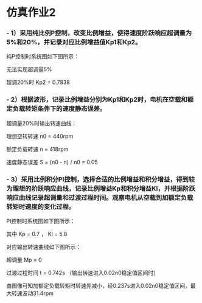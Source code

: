 # 仿真作业2
### -	1）采用纯比例P控制，改变比例增益，使得速度阶跃响应超调量为5%和20%，并记录对应比例增益值Kp1和Kp2。

纯P控制时系统图如下图所示：



无法实现超调量5%

超调20%时
Kp2 = 0.7838

### -	2）根据波形，记录比例增益分别为Kp1和Kp2时，电机在空载和额定负载转矩条件下的速度静态误差。

超调量20%时输出转速曲线：



理想空转转速 n0 = 440rpm

额定负载转速 n = 418rpm

速度静态误差 S = (n0 - n) / n0 = 0.05

### -	3）采用比例积分PI控制，选择合适的比例增益和积分增益，得到较为理想的阶跃响应曲线，记录比例增益Kp和积分增益Ki，并根据阶跃响应曲线记录超调量和过渡过程时间。观察电机从空载到加额定负载转矩时速度的变化过程。

PI控制时系统图如下图所示：



其中 Kp = 0.7 ， Ki = 5.8

对应输出转速曲线如下图所示：



超调量  Mp = 0

过渡过程时间   t = 0.742s （输出转速进入0.02n0稳定值区间时）

由图像可知加额定负载转矩时转速先减小，经0.237s进入0.02n0稳定值区间，最大转速波动31.4rpm
